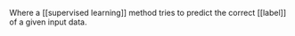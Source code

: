 Where a [[supervised learning]] method tries to predict the correct [[label]] of a given input data.